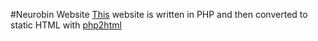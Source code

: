 #Neurobin Website
[This](http://neurobin.github.io) website is written in PHP and then converted to static HTML with [php2html](http://neurobin.github.io/php2html/)
